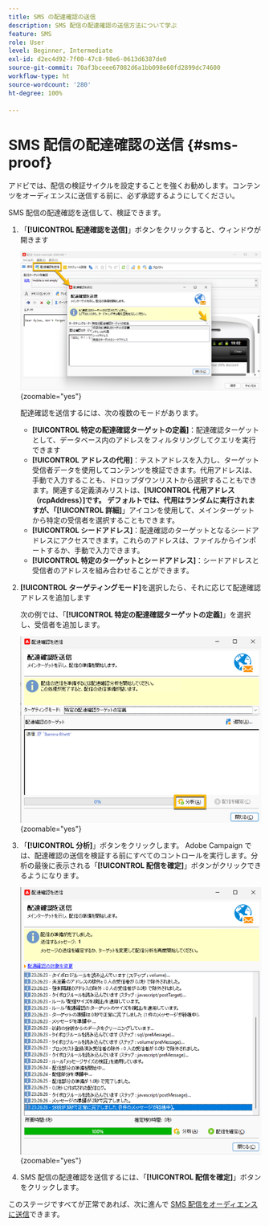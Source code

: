 ```yaml
---
title: SMS の配達確認の送信
description: SMS 配信の配達確認の送信方法について学ぶ
feature: SMS
role: User
level: Beginner, Intermediate
exl-id: d2ec4d92-7f00-47c8-98e6-0613d6387de0
source-git-commit: 70af3bceee67082d6a1bb098e60fd2899dc74600
workflow-type: ht
source-wordcount: '280'
ht-degree: 100%

---
```


# SMS 配信の配達確認の送信 {#sms-proof}

アドビでは、配信の検証サイクルを設定することを強くお勧めします。コンテンツをオーディエンスに送信する前に、必ず承認するようにしてください。

SMS 配信の配達確認を送信して、検証できます。

1. 「**[!UICONTROL 配達確認を送信]**」ボタンをクリックすると、ウィンドウが開きます

   ![](assets/proof_targeting.png){zoomable="yes"}

   配達確認を送信するには、次の複数のモードがあります。

   * **[!UICONTROL 特定の配達確認ターゲットの定義]**：配達確認ターゲットとして、データベース内のアドレスをフィルタリングしてクエリを実行できます
   * **[!UICONTROL アドレスの代用]**：テストアドレスを入力し、ターゲット受信者データを使用してコンテンツを検証できます。代用アドレスは、手動で入力することも、ドロップダウンリストから選択することもできます。関連する定義済みリストは、**[!UICONTROL 代用アドレス（rcpAddress）]**です。
デフォルトでは、代用はランダムに実行されますが、「**[!UICONTROL 詳細]**」アイコンを使用して、メインターゲットから特定の受信者を選択することもできます。
   * **[!UICONTROL シードアドレス]**：配達確認のターゲットとなるシードアドレスにアクセスできます。これらのアドレスは、ファイルからインポートするか、手動で入力できます。
   * **[!UICONTROL 特定のターゲットとシードアドレス]**：シードアドレスと受信者のアドレスを組み合わせることができます。

1. **[!UICONTROL ターゲティングモード]**&#x200B;を選択したら、それに応じて配達確認アドレスを追加します

   次の例では、「**[!UICONTROL 特定の配達確認ターゲットの定義]**」を選択し、受信者を追加します。

   ![](assets/proof_recipient.png){zoomable="yes"}

1. 「**[!UICONTROL 分析]**」ボタンをクリックします。
Adobe Campaign では、配達確認の送信を検証する前にすべてのコントロールを実行します。分析の最後に表示される「**[!UICONTROL 配信を確定]**」ボタンがクリックできるようになります。

   ![](assets/proof_analyze.png){zoomable="yes"}

1. SMS 配信の配達確認を送信するには、「**[!UICONTROL 配信を確定]**」ボタンをクリックします。

このステージですべてが正常であれば、次に進んで [SMS 配信をオーディエンスに送信](sms-audience.md)できます。
